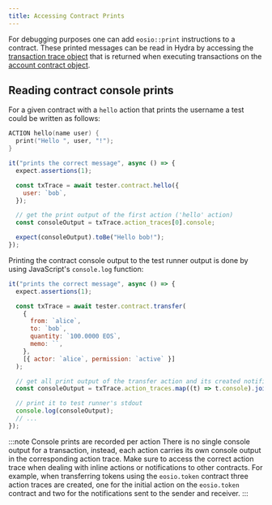```yaml
---
title: Accessing Contract Prints
---
```


For debugging purposes one can add `eosio::print` instructions to a contract.
These printed messages can be read in Hydra by accessing the [transaction trace object](../api/types.md#ttransactiontrace) that is returned when executing transactions on the [account contract object](../api/contract.md).

## Reading contract console prints

For a given contract with a `hello` action that prints the username a test could be written as follows:

```cpp
ACTION hello(name user) {
  print("Hello ", user, "!");
}
```

```js
it("prints the correct message", async () => {
  expect.assertions(1);

  const txTrace = await tester.contract.hello({
    user: `bob`,
  });

  // get the print output of the first action ('hello' action)
  const consoleOutput = txTrace.action_traces[0].console;

  expect(consoleOutput).toBe("Hello bob!");
});
```

Printing the contract console output to the test runner output is done by using JavaScript's `console.log` function:

```js
it("prints the correct message", async () => {
  expect.assertions(1);

  const txTrace = await tester.contract.transfer(
    {
      from: `alice`,
      to: `bob`,
      quantity: `100.0000 EOS`,
      memo: ``,
    },
    [{ actor: `alice`, permission: `active` }]
  );

  // get all print output of the transfer action and its created notifications
  const consoleOutput = txTrace.action_traces.map((t) => t.console).join(``);

  // print it to test runner's stdout
  console.log(consoleOutput);
  // ...
});
```

:::note Console prints are recorded per action
There is no single console output for a transaction, instead, each action carries its own console output in the corresponding action trace.
Make sure to access the correct action trace when dealing with inline actions or notifications to other contracts.
For example, when transferring tokens using the `eosio.token` contract three action traces are created, one for the initial action on the `eosio.token` contract and two for the notifications sent to the sender and receiver.
:::
